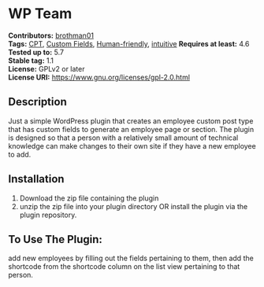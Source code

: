 # WP Team #
**Contributors:** [brothman01](https://profiles.wordpress.org/brothman01)  
**Tags:** [CPT](https://wordpress.org/themes/tags/productivity/), [Custom Fields](https://wordpress.org/themes/tags/monitor/), [Human-friendly](https://wordpress.org/themes/tags/updates/), [intuitive](https://wordpress.org/themes/tags/php/)
**Requires at least:** 4.6  
**Tested up to:** 5.7  
**Stable tag:** 1.1  
**License:** GPLv2 or later  
**License URI:** https://www.gnu.org/licenses/gpl-2.0.html  

## Description ##

Just a simple WordPress plugin that creates an employee custom post type that has custom fields to generate an employee page or section. The plugin is designed so that a person with a relatively small amount of technical knowledge can make changes to their own site if they have a new employee to add.


## Installation ##

1. Download the zip file containing the plugin
2. unzip the zip file into your plugin directory
 OR
 install the plugin via the plugin repository.

## To Use The Plugin:
add new employees by filling out the fields pertaining to them, then add the shortcode from the shortcode column on the list view pertaining to that person.
